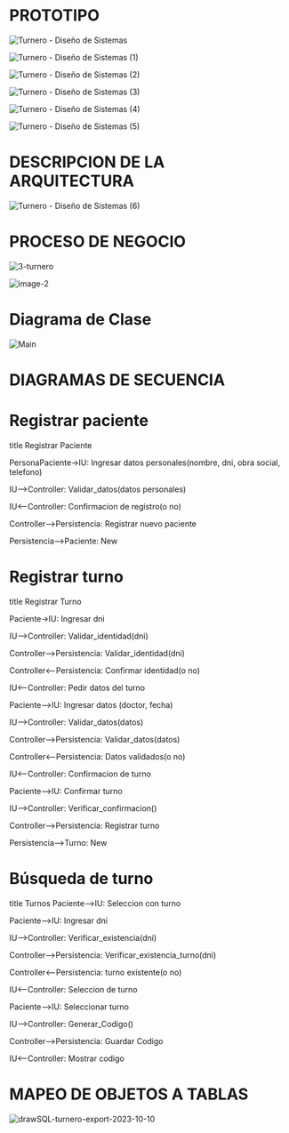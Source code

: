 # PROTOTIPO

![Turnero - Diseño de Sistemas](https://github.com/JuanCruzGiorda/TrabajosPracticos/assets/114437428/26df90bf-925f-480b-bbd2-56716b9ff257)

![Turnero - Diseño de Sistemas (1)](https://github.com/JuanCruzGiorda/TrabajosPracticos/assets/114437428/8d1bb8a5-829d-4de2-b8ee-59199704cc74)

![Turnero - Diseño de Sistemas (2)](https://github.com/JuanCruzGiorda/TrabajosPracticos/assets/114437428/62e28a51-a323-4e58-a8bc-7e41ec5e7ec9)

![Turnero - Diseño de Sistemas (3)](https://github.com/JuanCruzGiorda/TrabajosPracticos/assets/114437428/967df7f0-1410-41b6-8387-480ee0301612)

![Turnero - Diseño de Sistemas (4)](https://github.com/JuanCruzGiorda/TrabajosPracticos/assets/114437428/82a73761-86e2-4f05-9475-d553eef94294)

![Turnero - Diseño de Sistemas (5)](https://github.com/JuanCruzGiorda/TrabajosPracticos/assets/114437428/cecce823-f5be-4d92-a063-6eebb03e4800)

# DESCRIPCION DE LA ARQUITECTURA

![Turnero - Diseño de Sistemas (6)](https://github.com/JuanCruzGiorda/TrabajosPracticos/assets/114437428/8cdf77b0-6524-4fe3-8b14-2592bff0b537)

# PROCESO DE NEGOCIO

![3-turnero](https://github.com/JuanCruzGiorda/TrabajosPracticos/assets/114437428/13bc5504-91fe-48fb-84c9-0f0577f1e692)

![image-2](https://github.com/JuanCruzGiorda/TrabajosPracticos/assets/114437428/3abc2c01-19d4-468a-b463-67989a41959b)

# Diagrama de Clase

![Main](https://github.com/JuanCruzGiorda/TrabajosPracticos/assets/114437428/665c3a29-c5b0-4c1b-a043-17387750387d)

# DIAGRAMAS DE SECUENCIA

# Registrar paciente

title Registrar Paciente

PersonaPaciente->IU: Ingresar datos personales(nombre, dni, obra social, telefono)

IU-->Controller: Validar_datos(datos personales)

IU<--Controller: Confirmacion de registro(o no)

Controller-->Persistencia: Registrar nuevo paciente

Persistencia-->Paciente: New

# Registrar turno

title Registrar Turno

Paciente->IU: Ingresar dni

IU-->Controller: Validar_identidad(dni)

Controller-->Persistencia: Validar_identidad(dni)

Controller<--Persistencia: Confirmar identidad(o no)

IU<--Controller: Pedir datos del turno 

Paciente-->IU: Ingresar datos (doctor, fecha)

IU-->Controller: Validar_datos(datos)

Controller-->Persistencia: Validar_datos(datos)

Controller<--Persistencia: Datos validados(o no)

IU<--Controller: Confirmacion de turno

Paciente-->IU: Confirmar turno

IU-->Controller: Verificar_confirmacion()

Controller-->Persistencia: Registrar turno

Persistencia-->Turno: New

# Búsqueda de turno

title Turnos
Paciente-->IU: Seleccion con turno

Paciente-->IU: Ingresar dni

IU-->Controller: Verificar_existencia(dni)

Controller-->Persistencia: Verificar_existencia_turno(dni)

Controller<--Persistencia: turno existente(o no)

IU<--Controller: Seleccion de turno

Paciente-->IU: Seleccionar turno

IU-->Controller: Generar_Codigo()

Controller-->Persistencia: Guardar Codigo

IU<--Controller: Mostrar codigo

# MAPEO DE OBJETOS A TABLAS
![drawSQL-turnero-export-2023-10-10](https://github.com/JuanCruzGiorda/TrabajosPracticos/assets/114437428/ae3347b7-07da-44b1-9bb8-eb1a7481e5f0)
